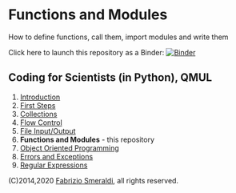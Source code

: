 # Functions and Modules


How to define functions, call them, import modules and write them


Click here to launch this repository as a Binder: [![Binder](https://mybinder.org/badge_logo.svg)](https://mybinder.org/v2/gh/fsmeraldi/c4s-functions/master)


## Coding for Scientists (in Python), QMUL 

1. [Introduction](https://github.com/fsmeraldi/c4s-introduction)
2. [First Steps](https://github.com/fsmeraldi/c4s-firststeps)
3. [Collections](https://github.com/fsmeraldi/c4s-collections)
4. [Flow Control](https://github.com/fsmeraldi/c4s-flowcontrol)
5. [File Input/Output](https://github.com/fsmeraldi/c4s-files)
6. **Functions and Modules** - this repository
7. [Object Oriented Programming](https://github.com/fsmeraldi/c4s-objects)
8. [Errors and Exceptions](https://github.com/fsmeraldi/c4s-exceptions)
9. [Regular Expressions](https://github.com/fsmeraldi/c4s-regexp)

(C)2014,2020 [Fabrizio Smeraldi](https://www.eecs.qmul.ac.uk/~fabri/), all rights reserved.
